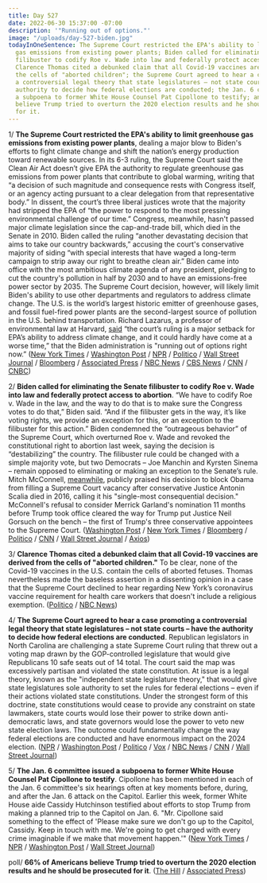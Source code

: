 ```yaml
---
title: Day 527
date: 2022-06-30 15:37:00 -07:00
description: '"Running out of options."'
image: "/uploads/day-527-biden.jpg"
todayInOneSentence: The Supreme Court restricted the EPA's ability to limit greenhouse
  gas emissions from existing power plants; Biden called for eliminating the Senate
  filibuster to codify Roe v. Wade into law and federally protect access to abortion;
  Clarence Thomas cited a debunked claim that all Covid-19 vaccines are derived from
  the cells of "aborted children"; the Supreme Court agreed to hear a case promoting
  a controversial legal theory that state legislatures – not state courts – have the
  authority to decide how federal elections are conducted; the Jan. 6 committee issued
  a subpoena to former White House Counsel Pat Cipollone to testify; and 66% of Americans
  believe Trump tried to overturn the 2020 election results and he should be prosecuted
  for it.
---
```


1/ **The Supreme Court restricted the EPA's ability to limit greenhouse gas emissions from existing power plants**, dealing a major blow to Biden's efforts to fight climate change and shift the nation’s energy production toward renewable sources. In its 6-3 ruling, the Supreme Court said the Clean Air Act doesn’t give EPA the authority to regulate greenhouse gas emissions from power plants that contribute to global warming, writing that “a decision of such magnitude and consequence rests with Congress itself, or an agency acting pursuant to a clear delegation from that representative body.” In dissent, the court’s three liberal justices wrote that the majority had stripped the EPA of “the power to respond to the most pressing environmental challenge of our time.” Congress, meanwhile, hasn't passed major climate legislation since the cap-and-trade bill, which died in the Senate in 2010. Biden called the ruling “another devastating decision that aims to take our country backwards,” accusing the court's conservative majority of siding “with special interests that have waged a long-term campaign to strip away our right to breathe clean air.” Biden came into office with the most ambitious climate agenda of any president, pledging to cut the country's pollution in half by 2030 and to have an emissions-free power sector by 2035. The Supreme Court decision, however, will likely limit Biden's ability to use other departments and regulators to address climate change. The U.S. is the world’s largest historic emitter of greenhouse gases, and fossil fuel-fired power plants are the second-largest source of pollution in the U.S. behind transportation. Richard Lazarus, a professor of environmental law at Harvard, [said](https://www.nytimes.com/2022/06/30/climate/biden-climate-action-epa.html) “the court’s ruling is a major setback for EPA’s ability to address climate change, and it could hardly have come at a worse time,” that the Biden administration is "running out of options right now.” ([New York Times](https://www.nytimes.com/live/2022/06/30/us/supreme-court-epa/epa-carbon-emissions-scotus?smid=url-share) / [Washington Post](https://www.washingtonpost.com/politics/2022/06/30/supreme-court-epa-climate-change/) / [NPR](https://www.npr.org/2022/06/30/1103595898/supreme-court-epa-climate-change) / [Politico](https://www.politico.com/news/2022/06/30/supreme-court-handcuffs-biden-on-major-climate-rule-00043423) / [Wall Street Journal](https://www.wsj.com/articles/supreme-court-limits-environmental-protection-agencys-authority-11656598034?mod=djemalertNEWS) / [Bloomberg](https://www.bloomberg.com/news/articles/2022-06-30/supreme-court-curbs-epa-s-climate-authority-in-blow-to-biden?sref=MIBMEEoj) / [Associated Press](https://apnews.com/article/supreme-court-epa-ruling-2e893673819a1b6c6aa272a5e814f0b0) / [NBC News](https://www.nbcnews.com/politics/supreme-court/supreme-court-curbs-epas-power-limit-greenhouse-gas-emissions-rcna31904) / [CBS News](https://www.cbsnews.com/live-updates/supreme-court-epa-regulate-greenhouse-gas-emissions/) / [CNN](https://www.cnn.com/2022/06/30/politics/supreme-court-climate-change-epa-regulations/index.html) / [CNBC](https://www.cnbc.com/2022/06/30/-supreme-court-says-epa-lacks-authority-on-climate-standards-for-power-plants.html))
 
2/ **Biden called for eliminating the Senate filibuster to codify Roe v. Wade into law and federally protect access to abortion**. “We have to codify Roe v. Wade in the law, and the way to do that is to make sure the Congress votes to do that,” Biden said. “And if the filibuster gets in the way, it’s like voting rights, we provide an exception for this, or an exception to the filibuster for this action.” Biden condemned the “outrageous behavior” of the Supreme Court, which overturned Roe v. Wade and revoked the constitutional right to abortion last week, saying the decision is “destabilizing” the country. The filibuster rule could be changed with a simple majority vote, but two Democrats – Joe Manchin and Kyrsten Sinema – remain opposed to eliminating or making an exception to the Senate’s rule. Mitch McConnell, [meanwhile](https://www.bloomberg.com/news/articles/2022-06-29/mcconnell-says-blocking-obama-court-pick-led-to-overturning-roe?sref=MIBMEEoj), publicly praised his decision to block Obama from filling a Supreme Court vacancy after conservative Justice Antonin Scalia died in 2016, calling it his "single-most consequential decision." McConnell's refusal to consider Merrick Garland's nomination 11 months before Trump took office cleared the way for Trump put Justice Neil Gorsuch on the bench – the first of Trump's three conservative appointees to the Supreme Court. ([Washington Post](https://www.washingtonpost.com/politics/2022/06/30/biden-abortion-filibuster-nato/) / [New York Times](https://www.nytimes.com/2022/06/30/world/europe/biden-nato-jan-6.html) / [Bloomberg](https://www.bloomberg.com/news/articles/2022-06-30/biden-says-he-backs-filibuster-change-to-restore-abortion-rights?sref=MIBMEEoj) / [Politico](https://www.politico.com/news/2022/06/30/biden-supports-filibuster-carveout-abortion-rights-00043409) / [CNN](https://www.cnn.com/2022/06/30/politics/biden-abortion-rights-filibuster/index.html) / [Wall Street Journal](https://www.wsj.com/articles/biden-says-he-supports-exception-to-filibuster-to-codify-roe-v-wade-into-law-11656596123?mod=djemalertNEWS) / [Axios](https://www.axios.com/2022/06/29/mcconnell-obama-supreme-court-roe))

3/ **Clarence Thomas cited a debunked claim that all Covid-19 vaccines are derived from the cells of "aborted children."** To be clear, none of the Covid-19 vaccines in the U.S. contain the cells of aborted fetuses. Thomas nevertheless made the baseless assertion in a dissenting opinion in a case that the Supreme Court declined to hear regarding New York’s coronavirus vaccine requirement for health care workers that doesn't include a religious exemption. ([Politico](https://www.politico.com/news/2022/06/30/clarence-thomas-claims-covid-vaccines-are-derived-from-the-cells-of-aborted-children-00043483) / [NBC News](https://www.nbcnews.com/politics/supreme-court/justice-thomas-cites-debunked-claim-covid-vaccines-are-made-cells-abor-rcna36156))

4/ **The Supreme Court agreed to hear a case promoting a controversial legal theory that state legislatures – not state courts – have the authority to decide how federal elections are conducted**. Republican legislators in North Carolina are challenging a state Supreme Court ruling that threw out a voting map drawn by the GOP-controlled legislature that would give Republicans 10 safe seats out of 14 total. The court said the map was excessively partisan and violated the state constitution. At issue is a legal theory, known as the "independent state legislature theory," that would give state legislatures sole authority to set the rules for federal elections – even if their actions violated state constitutions. Under the strongest form of this doctrine, state constitutions would cease to provide any constraint on state lawmakers, state courts would lose their power to strike down anti-democratic laws, and state governors would lose the power to veto new state election laws. The outcome could fundamentally change the way federal elections are conducted and have enormous impact on the 2024 election. ([NPR](https://www.npr.org/2022/06/30/1106866830/supreme-court-to-take-on-controversial-election-law-case) / [Washington Post](https://www.washingtonpost.com/politics/2022/06/30/supreme-court-federal-elections-state-legislatures/) / [Politico](https://www.politico.com/news/2022/06/30/supreme-court-gop-independent-legislature-theory-reshape-elections-00043471) / [Vox](https://www.vox.com/23161254/supreme-court-threat-democracy-january-6?scrolla=5eb6d68b7fedc32c19ef33b4) / [NBC News](https://www.nbcnews.com/politics/supreme-court/supreme-court-takes-power-state-legislatures-decide-election-related-i-rcna32735) / [CNN](https://www.cnn.com/2022/06/30/politics/supreme-court-state-redistricting-voting-rights/) / [Wall Street Journal](https://www.wsj.com/articles/supreme-court-to-hear-case-involving-state-lawmakers-power-over-elections-11656603486?mod=djemalertNEWS))

5/ **The Jan. 6 committee issued a subpoena to former White House Counsel Pat Cipollone to testify**. Cipollone has been mentioned in each of the Jan. 6 committee's six hearings often at key moments before, during, and after the Jan. 6 attack on the Capitol. Earlier this week, former White House aide Cassidy Hutchinson testified about efforts to stop Trump from making a planned trip to the Capitol on Jan. 6. "Mr. Cipollone said something to the effect of 'Please make sure we don't go up to the Capitol, Cassidy. Keep in touch with me. We're going to get charged with every crime imaginable if we make that movement happen.'" ([New York Times](https://www.nytimes.com/2022/06/29/us/politics/pat-cipollone-subpoena-jan-6.html) / [NPR](https://www.npr.org/2022/06/29/1108798387/jan-6-committee-subpoenas-pat-cipollone-trumps-former-white-house-counsel) / [Washington Post](https://www.washingtonpost.com/national-security/2022/06/29/jan-6-committee-subpoenas-former-white-house-counsel-pat-cipollone/) / [Wall Street Journal](https://www.wsj.com/articles/jan-6-panel-zeroes-in-on-pat-cipollone-in-capitol-riot-probe-11656616120?mod=politics_lead_pos2))

poll/ **66% of Americans believe Trump tried to overturn the 2020 election results and he should be prosecuted for it**. ([The Hill](https://thehill.com/policy/national-security/3540993-two-thirds-of-those-who-believe-trump-tried-to-overturn-election-results-back-prosecution-poll/) / [Associated Press](https://apnews.com/article/capitol-siege-crime-donald-trump-congress-government-and-politics-bb9efcbca309c3acb66e9c6d8a13657d))
